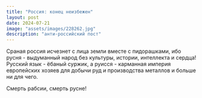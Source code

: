 ```yaml
---
title: "Россия: конец неизбежен"
layout: post
date: 2024-07-21
image: "assets/images/228262.jpg"
description: "анти-российский пост"
---
```


Сраная россия исчезнет с лица земли вместе с пидорашками, ибо русня - выдуманный народ без культуры, истории, интеллекта и сердца! Русский язык - ёбаный суржик, а руисся - карманная империя европейских хозяев для добычи руд и производства металлов и больше ни для чего.

Смерть рабсии, смерть русне!